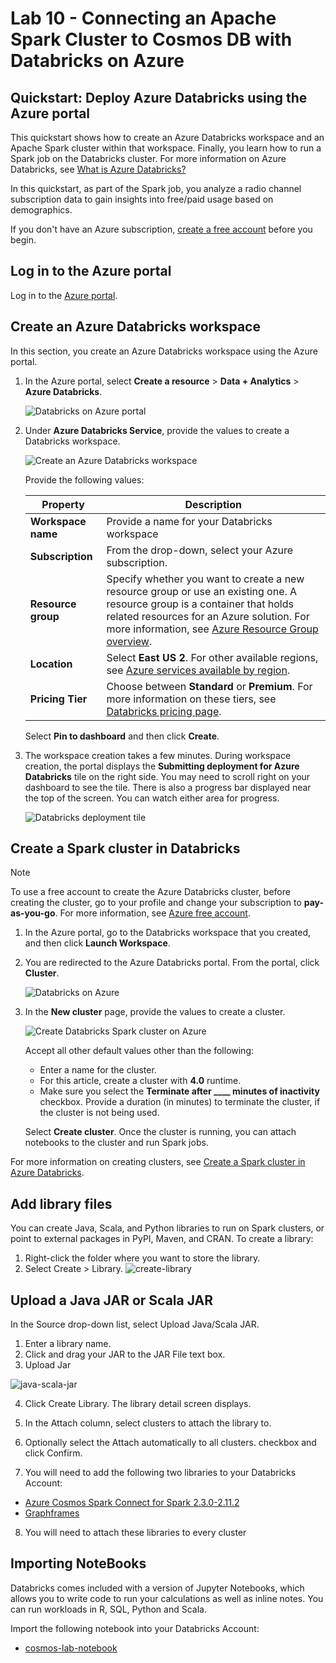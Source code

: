 # Lab 10 - Connecting an Apache Spark Cluster to Cosmos DB with Databricks on Azure

## Quickstart: Deploy Azure Databricks using the Azure portal

This quickstart shows how to create an Azure Databricks workspace and an Apache Spark cluster within that workspace. Finally, you learn how to run a Spark job on the Databricks cluster. For more information on Azure Databricks, see [What is Azure Databricks?](what-is-azure-databricks.md)

In this quickstart, as part of the Spark job, you analyze a radio channel subscription data to gain insights into free/paid usage based on demographics. 

If you don't have an Azure subscription, [create a free account](https://azure.microsoft.com/free/) before you begin.

## Log in to the Azure portal

Log in to the [Azure  portal](https://portal.azure.com).

## Create an Azure Databricks workspace

In this section, you create an Azure Databricks workspace using the Azure portal. 

1. In the Azure portal, select **Create a resource** > **Data + Analytics** > **Azure Databricks**. 

    ![Databricks on Azure portal](images/azure-databricks-on-portal.png "Databricks on Azure portal")

2. Under **Azure Databricks Service**, provide the values to create a Databricks workspace.

    ![Create an Azure Databricks workspace](images/create-databricks-workspace.png "Create an Azure Databricks workspace")

    Provide the following values: 
     
    |Property  |Description  |
    |---------|---------|
    |**Workspace name**     | Provide a name for your Databricks workspace        |
    |**Subscription**     | From the drop-down, select your Azure subscription.        |
    |**Resource group**     | Specify whether you want to create a new resource group or use an existing one. A resource group is a container that holds related resources for an Azure solution. For more information, see [Azure Resource Group overview](../azure-resource-manager/resource-group-overview.md). |
    |**Location**     | Select **East US 2**. For other available regions, see [Azure services available by region](https://azure.microsoft.com/regions/services/).        |
    |**Pricing Tier**     |  Choose between **Standard** or **Premium**. For more information on these tiers, see [Databricks pricing page](https://azure.microsoft.com/pricing/details/databricks/).       |

    Select **Pin to dashboard** and then click **Create**.

4. The workspace creation takes a few minutes. During workspace creation, the portal displays the **Submitting deployment for Azure Databricks** tile on the right side. You may need to scroll right on your dashboard to see the tile. There is also a progress bar displayed near the top of the screen. You can watch either area for progress.

    ![Databricks deployment tile](images/databricks-deployment-tile.png "Databricks deployment tile")

## Create a Spark cluster in Databricks

> [!NOTE] 
> To use a free account to create the Azure Databricks cluster, before creating the cluster, go to your profile and change your subscription to **pay-as-you-go**. For more information, see [Azure free account](https://azure.microsoft.com/en-us/free/).  

1. In the Azure portal, go to the Databricks workspace that you created, and then click **Launch Workspace**.

2. You are redirected to the Azure Databricks portal. From the portal, click **Cluster**.

    ![Databricks on Azure](images/databricks-on-azure.png "Databricks on Azure")

3. In the **New cluster** page, provide the values to create a cluster.

    ![Create Databricks Spark cluster on Azure](images/create-databricks-spark-cluster.png "Create Databricks Spark cluster on Azure")

    Accept all other default values other than the following:

    * Enter a name for the cluster.
    * For this article, create a cluster with **4.0** runtime. 
    * Make sure you select the **Terminate after ____ minutes of inactivity** checkbox. Provide a duration (in minutes) to terminate the cluster, if the cluster is not being used.
    
    Select **Create cluster**. Once the cluster is running, you can attach notebooks to the cluster and run Spark jobs. 

For more information on creating clusters, see [Create a Spark cluster in Azure Databricks](https://docs.azuredatabricks.net/user-guide/clusters/create.html).


## Add library files
You can create Java, Scala, and Python libraries to run on Spark clusters, or point to external packages in PyPI, Maven, and CRAN. To create a library:

1. Right-click the folder where you want to store the library.
2. Select Create > Library.
![create-library](./images/create-library.png)

## Upload a Java JAR or Scala JAR
In the Source drop-down list, select Upload Java/Scala JAR.

1. Enter a library name.
2. Click and drag your JAR to the JAR File text box.
3. Upload Jar

![java-scala-jar](./images/java-scala-jar.png)

4. Click Create Library. The library detail screen displays.
5. In the Attach column, select clusters to attach the library to.
6. Optionally select the Attach automatically to all clusters. checkbox and click Confirm.

7. You will need to add the following two libraries to your Databricks Account:
- [Azure Cosmos Spark Connect for Spark 2.3.0-2.11.2](../helper_files/java_libraries/azure-cosmosdb-spark_2.3.0_2.11-1.2.2-uber.jar)
- [Graphframes](../helper_files/java_libraries/graphframes-0.6.0-spark2.3-s_2.11.jar)

8. You will need to attach these libraries to every cluster

## Importing NoteBooks
Databricks comes included with a version of Jupyter Notebooks, which allows you to write code to run your calculations as well as inline notes.  You can run workloads in R, SQL, Python and Scala.

Import the following notebook into your Databricks Account:
- [cosmos-lab-notebook](./cosmos-lab-notebook.scala)